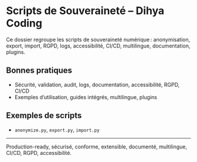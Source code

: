 # Scripts de Souveraineté – Dihya Coding

Ce dossier regroupe les scripts de souveraineté numérique : anonymisation, export, import, RGPD, logs, accessibilité, CI/CD, multilingue, documentation, plugins.

## Bonnes pratiques
- Sécurité, validation, audit, logs, documentation, accessibilité, RGPD, CI/CD
- Exemples d’utilisation, guides intégrés, multilingue, plugins

## Exemples de scripts
- `anonymize.py`, `export.py`, `import.py`

---
Production-ready, sécurisé, conforme, extensible, documenté, multilingue, CI/CD, RGPD, accessibilité.
